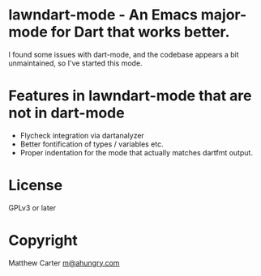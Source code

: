# lawndart-mode - An Emacs major-mode for Dart that works better.

I found some issues with dart-mode, and the codebase appears a bit
unmaintained, so I've started this mode.

# Features in lawndart-mode that are not in dart-mode

- Flycheck integration via dartanalyzer
- Better fontification of types / variables etc.
- Proper indentation for the mode that actually matches dartfmt output.

# License

GPLv3 or later

# Copyright

Matthew Carter <m@ahungry.com>
